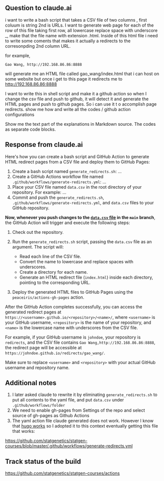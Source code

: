 ## Question to claude.ai

i want to write a bash script that takes a CSV file of two columns , first coluum is string 2nd is URLs. I want to generate web page for each of the row of this file taking first row, all lowercase replace space with underscore _, make that the file name with extension .html. Inside of this html file i need to write some coments that makes it actually a redirects to the corresonpding 2nd column URL.

for example,

```
Gao Wang, http://192.168.86.86:8888
```

will generate me an HTML file called gao_wang/index.html that i can host on some website but once i get to this page it redirects me to http://192.168.86.86:8888

I want to write this in shell script and make it a github action so when I change the csv file and push to github, it will detect it and generate the HTML pages and push to github pages. So i can use it t o accomplish page redirects. show me how and write all the codes / github action configurations

Show me the text part of the explanations in Markdown source. The codes as separate code blocks.

## Response from claude.ai

Here's how you can create a bash script and GitHub Action to generate HTML redirect pages from a CSV file and deploy them to GitHub Pages:

1. Create a bash script named `generate_redirects.sh`: ...
2. Create a GitHub Actions workflow file named `.github/workflows/generate-redirects.yml`: ...
3. Place your CSV file named `data.csv` in the root directory of your repository. For example: ...
4. Commit and push the `generate_redirects.sh`, `.github/workflows/generate-redirects.yml`, and `data.csv` files to your GitHub repository.

**Now, whenever you push changes to the [`data.csv` file](https://github.com/statgenetics/statgen-courses/blob/master/.github/workflows/data.csv) in the `main` branch**, the GitHub Action will trigger and execute the following steps:

1. Check out the repository.

2. Run the `generate_redirects.sh` script, passing the `data.csv` file as an argument. The script will:
   - Read each line of the CSV file.
   - Convert the name to lowercase and replace spaces with underscores.
   - Create a directory for each name.
   - Generate an HTML redirect file (`index.html`) inside each directory, pointing to the corresponding URL.

3. Deploy the generated HTML files to GitHub Pages using the `peaceiris/actions-gh-pages` action.

After the GitHub Action completes successfully, you can access the generated redirect pages at `https://<username>.github.io/<repository>/<name>/`, where `<username>` is your GitHub username, `<repository>` is the name of your repository, and `<name>` is the lowercase name with underscores from the CSV file.

For example, if your GitHub username is `johndoe`, your repository is `redirects`, and the CSV file contains `Gao Wang,http://192.168.86.86:8888`, the redirect page will be accessible at `https://johndoe.github.io/redirects/gao_wang/`.

Make sure to replace `<username>` and `<repository>` with your actual GitHub username and repository name.

## Additional notes

1. I later asked claude to rewrite it by eliminating `generate_redirects.sh` to put all contents to the yaml file, and put `data.csv` under `.github/workflows/folder`
2. We need to enable gh-pages from Settings of the repo and select source of gh-pages as Github Actions
3. The yaml action file claude generated does not work. However I know that [hugo works](https://gohugo.io/hosting-and-deployment/hosting-on-github/) so I adopted it to this context eventually getting this file that works:

https://github.com/statgenetics/statgen-courses/blob/master/.github/workflows/generate-redirects.yml

## Track status of the build

https://github.com/statgenetics/statgen-courses/actions

